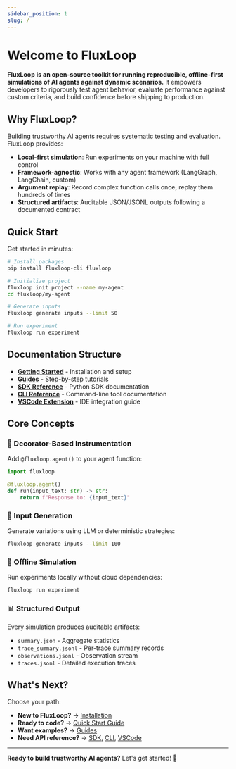 ```yaml
---
sidebar_position: 1
slug: /
---
```


# Welcome to FluxLoop

**FluxLoop is an open-source toolkit for running reproducible, offline-first simulations of AI agents against dynamic scenarios.** It empowers developers to rigorously test agent behavior, evaluate performance against custom criteria, and build confidence before shipping to production.

## Why FluxLoop?

Building trustworthy AI agents requires systematic testing and evaluation. FluxLoop provides:

- **Local-first simulation**: Run experiments on your machine with full control
- **Framework-agnostic**: Works with any agent framework (LangGraph, LangChain, custom)
- **Argument replay**: Record complex function calls once, replay them hundreds of times
- **Structured artifacts**: Auditable JSON/JSONL outputs following a documented contract

## Quick Start

Get started in minutes:

```bash
# Install packages
pip install fluxloop-cli fluxloop

# Initialize project
fluxloop init project --name my-agent
cd fluxloop/my-agent

# Generate inputs
fluxloop generate inputs --limit 50

# Run experiment
fluxloop run experiment
```

## Documentation Structure

- **[Getting Started](./getting-started/installation)** - Installation and setup
- **[Guides](./guides/end-to-end-workflow)** - Step-by-step tutorials
- **[SDK Reference](/sdk/)** - Python SDK documentation
- **[CLI Reference](/cli/)** - Command-line tool documentation
- **[VSCode Extension](/vscode/)** - IDE integration guide

## Core Concepts

### 🎯 Decorator-Based Instrumentation

Add `@fluxloop.agent()` to your agent function:

```python
import fluxloop

@fluxloop.agent()
def run(input_text: str) -> str:
    return f"Response to: {input_text}"
```

### 🔄 Input Generation

Generate variations using LLM or deterministic strategies:

```bash
fluxloop generate inputs --limit 100
```

### 🧪 Offline Simulation

Run experiments locally without cloud dependencies:

```bash
fluxloop run experiment
```

### 📊 Structured Output

Every simulation produces auditable artifacts:
- `summary.json` - Aggregate statistics
- `trace_summary.jsonl` - Per-trace summary records
- `observations.jsonl` - Observation stream
- `traces.jsonl` - Detailed execution traces

## What's Next?

Choose your path:

- **New to FluxLoop?** → [Installation](./getting-started/installation)
- **Ready to code?** → [Quick Start Guide](./getting-started/quick-start)
- **Want examples?** → [Guides](./guides/end-to-end-workflow)
- **Need API reference?** → [SDK](/sdk/), [CLI](/cli/), [VSCode](/vscode/)

---

**Ready to build trustworthy AI agents?** Let's get started! 🚀
